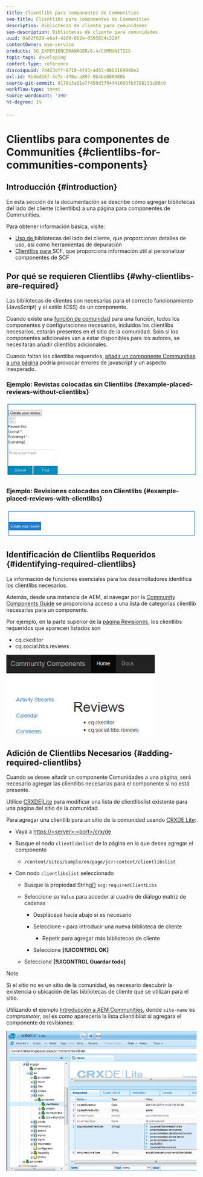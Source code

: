 ```yaml
---
title: Clientlibs para componentes de Communities
seo-title: Clientlibs para componentes de Communities
description: Bibliotecas de cliente para comunidades
seo-description: Bibliotecas de cliente para comunidades
uuid: 0a62f629-e6af-4269-862e-0595824c329f
contentOwner: msm-service
products: SG_EXPERIENCEMANAGER/6.4/COMMUNITIES
topic-tags: developing
content-type: reference
discoiquuid: 7d423dff-8710-4f43-ad55-8863169946e2
exl-id: 9b4ed16f-3c7c-478a-a897-9b4be086988b
source-git-commit: 9178c3a01e7f450d3794f41605fb3788231c88c0
workflow-type: tm+mt
source-wordcount: '390'
ht-degree: 1%

---
```


# Clientlibs para componentes de Communities {#clientlibs-for-communities-components}

## Introducción {#introduction}

En esta sección de la documentación se describe cómo agregar bibliotecas del lado del cliente (clientlibs) a una página para componentes de Communities.

Para obtener información básica, visite:

* [Uso de ](../../help/sites-developing/clientlibs.md) bibliotecas del lado del cliente, que proporcionan detalles de uso, así como herramientas de depuración
* [Clientlibs para ](client-customize.md#clientlibs) SCF, que proporciona información útil al personalizar componentes de SCF

## Por qué se requieren Clientlibs {#why-clientlibs-are-required}

Las bibliotecas de clientes son necesarias para el correcto funcionamiento (JavaScript) y el estilo (CSS) de un componente.

Cuando existe una [función de comunidad](functions.md) para una función, todos los componentes y configuraciones necesarios, incluidos los clientlibs necesarios, estarán presentes en el sitio de la comunidad. Solo si los componentes adicionales van a estar disponibles para los autores, se necesitarán añadir clientlibs adicionales.

Cuando faltan los clientlibs requeridos, [añadir un componente Communities a una página](author-communities.md) podría provocar errores de javascript y un aspecto inesperado.

### Ejemplo: Revistas colocadas sin Clientlibs {#example-placed-reviews-without-clientlibs}

![chlimage_1-244](assets/chlimage_1-244.png)

### Ejemplo: Revisiones colocadas con Clientlibs {#example-placed-reviews-with-clientlibs}

![chlimage_1-245](assets/chlimage_1-245.png)

## Identificación de Clientlibs Requeridos {#identifying-required-clientlibs}

La información de funciones esenciales para los desarrolladores identifica los clientlibs necesarios.

Además, desde una instancia de AEM, al navegar por la [Community Components Guide](components-guide.md) se proporciona acceso a una lista de categorías clientlib necesarias para un componente.

Por ejemplo, en la parte superior de la [página Revisiones](http://localhost:4502/content/community-components/en/reviews.html), los clientlibs requeridos que aparecen listados son

* cq.ckeditor
* cq.social.hbs.reviews

![chlimage_1-246](assets/chlimage_1-246.png)

## Adición de Clientlibs Necesarios {#adding-required-clientlibs}

Cuando se desee añadir un componente Comunidades a una página, será necesario agregar las clientlibs necesarias para el componente si no está presente.

Utilice [CRXDE|Lite](#using-crxde-lite) para modificar una lista de clientlibslist existente para una página del sitio de la comunidad.

Para agregar una clientlib para un sitio de la comunidad usando [CRXDE Lite](../../help/sites-developing/developing-with-crxde-lite.md):

* Vaya a [https://&lt;server>:&lt;port>/crx/de](http://localhost:4502/crx/de)
* Busque el nodo `clientlibslist` de la página en la que desea agregar el componente

   * `/content/sites/sample/en/page/jcr:content/clientlibslist`

* Con nodo `clientlibslist` seleccionado

   * Busque la propiedad String[] `scg:requiredClientLibs`
   * Seleccione su `Value` para acceder al cuadro de diálogo matriz de cadenas

      * Desplácese hacia abajo si es necesario
      * Seleccione `+` para introducir una nueva biblioteca de cliente

         * Repetir para agregar más bibliotecas de cliente
      * Seleccione **[!UICONTROL OK]**
   * Seleccione **[!UICONTROL Guardar todo]**



>[!NOTE]
>
>Si el sitio no es un sitio de la comunidad, es necesario descubrir la existencia o ubicación de las bibliotecas de cliente que se utilizan para el sitio.

Utilizando el ejemplo [Introducción a AEM Communities](getting-started.md), donde `site-name` es *comprometer*, así es como aparecería la lista clientliblist si agregara el componente de revisiones:

![chlimage_1-247](assets/chlimage_1-247.png)
